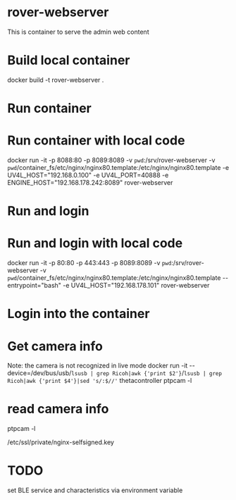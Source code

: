 # rover-webserver

This is container to serve the admin web content

# Build local container
docker build -t rover-webserver .


# Run container

# Run container with local code
docker run -it -p 8088:80 -p 8089:8089 -v `pwd`:/srv/rover-webserver -v `pwd`/container_fs/etc/nginx/nginx80.template:/etc/nginx/nginx80.template -e UV4L_HOST="192.168.0.100" -e UV4L_PORT=40888 -e ENGINE_HOST="192.168.178.242:8089" rover-webserver

# Run and login

# Run and login with local code
docker run -it -p 80:80 -p 443:443 -p 8089:8089 -v `pwd`:/srv/rover-webserver -v `pwd`/container_fs/etc/nginx/nginx80.template:/etc/nginx/nginx80.template --entrypoint="bash" -e UV4L_HOST="192.168.178.101" rover-webserver

# Login into the container





# Get camera info
Note: the camera is not recognized in live mode
docker run -it --device=/dev/bus/usb/`lsusb | grep Ricoh|awk {'print $2'}`/`lsusb | grep Ricoh|awk {'print $4'}|sed 's/:$//'` thetacontroller ptpcam -l

# read camera info
ptpcam -l


/etc/ssl/private/nginx-selfsigned.key

# TODO
set BLE service and characteristics via environment variable
